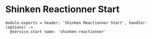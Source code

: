 
# Shinken Reactionner Start

    module.exports = header: 'Shinken Reactionner Start', handler: (options) ->
      @service.start name: 'shinken-reactionner'
